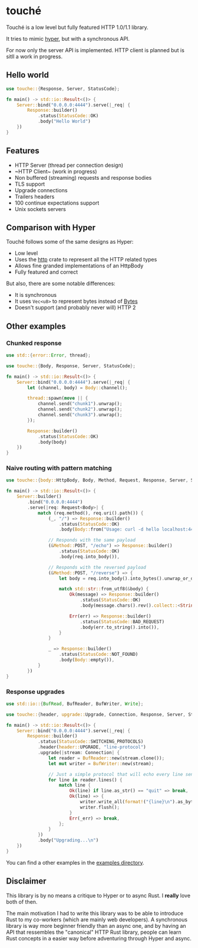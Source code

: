 # touché

Touché is a low level but fully featured HTTP 1.0/1.1 library.

It tries to mimic [hyper](https://crates.io/crates/hyper), but with a synchronous API.

For now only the server API is implemented. HTTP client is planned but is sitll a work in progress.

## Hello world

```rust
use touche::{Response, Server, StatusCode};

fn main() -> std::io::Result<()> {
    Server::bind("0.0.0.0:4444").serve(|_req| {
        Response::builder()
            .status(StatusCode::OK)
            .body("Hello World")
    })
}
```

## Features
- HTTP Server (thread per connection design)
- ~HTTP Client~ (work in progress)
- Non buffered (streaming) requests and response bodies
- TLS support
- Upgrade connections
- Trailers headers
- 100 continue expectations support
- Unix sockets servers

## Comparison with Hyper

Touché follows some of the same designs as Hyper:

- Low level
- Uses the [http](https://crates.io/crates/http) crate to represent all the HTTP related types
- Allows fine granded implementations of an HttpBody
- Fully featured and correct

But also, there are some notable differences:
- It is synchronous
- It uses `Vec<u8>` to represent bytes instead of [Bytes](https://crates.io/crates/bytes)
- Doesn't support (and probably never will) HTTP 2

## Other examples

### Chunked response

```rust
use std::{error::Error, thread};

use touche::{Body, Response, Server, StatusCode};

fn main() -> std::io::Result<()> {
    Server::bind("0.0.0.0:4444").serve(|_req| {
        let (channel, body) = Body::channel();

        thread::spawn(move || {
            channel.send("chunk1").unwrap();
            channel.send("chunk2").unwrap();
            channel.send("chunk3").unwrap();
        });

        Response::builder()
            .status(StatusCode::OK)
            .body(body)
    })
}
```

### Naive routing with pattern matching

```rust
use touche::{body::HttpBody, Body, Method, Request, Response, Server, StatusCode};

fn main() -> std::io::Result<()> {
    Server::builder()
        .bind("0.0.0.0:4444")
        .serve(|req: Request<Body>| {
            match (req.method(), req.uri().path()) {
                (_, "/") => Response::builder()
                    .status(StatusCode::OK)
                    .body(Body::from("Usage: curl -d hello localhost:4444/echo\n")),

                // Responds with the same payload
                (&Method::POST, "/echo") => Response::builder()
                    .status(StatusCode::OK)
                    .body(req.into_body()),

                // Responds with the reversed payload
                (&Method::POST, "/reverse") => {
                    let body = req.into_body().into_bytes().unwrap_or_default();

                    match std::str::from_utf8(&body) {
                        Ok(message) => Response::builder()
                            .status(StatusCode::OK)
                            .body(message.chars().rev().collect::<String>().into()),

                        Err(err) => Response::builder()
                            .status(StatusCode::BAD_REQUEST)
                            .body(err.to_string().into()),
                    }
                }

                _ => Response::builder()
                    .status(StatusCode::NOT_FOUND)
                    .body(Body::empty()),
            }
        })
}

```

### Response upgrades
```rust
use std::io::{BufRead, BufReader, BufWriter, Write};

use touche::{header, upgrade::Upgrade, Connection, Response, Server, StatusCode};

fn main() -> std::io::Result<()> {
    Server::bind("0.0.0.0:4444").serve(|_req| {
        Response::builder()
            .status(StatusCode::SWITCHING_PROTOCOLS)
            .header(header::UPGRADE, "line-protocol")
            .upgrade(|stream: Connection| {
                let reader = BufReader::new(stream.clone());
                let mut writer = BufWriter::new(stream);

                // Just a simple protocol that will echo every line sent
                for line in reader.lines() {
                    match line {
                        Ok(line) if line.as_str() == "quit" => break,
                        Ok(line) => {
                            writer.write_all(format!("{line}\n").as_bytes());
                            writer.flush();
                        }
                        Err(_err) => break,
                    };
                }
            })
            .body("Upgrading...\n")
    })
}
```

You can find a other examples in the [examples directory](https://github.com/reu/touche/tree/master/examples).

## Disclaimer

This library is by no means a critique to Hyper or to async Rust. I **really** love both of then.

The main motivation I had to write this library was to be able to introduce Rust to my co-workers
(which are mainly web developers). A synchronous library is way more beginner friendly than an
async one, and by having an API that ressembles the "canonical" HTTP Rust library, people can
learn Rust concepts in a easier way before adventuring through Hyper and async.
